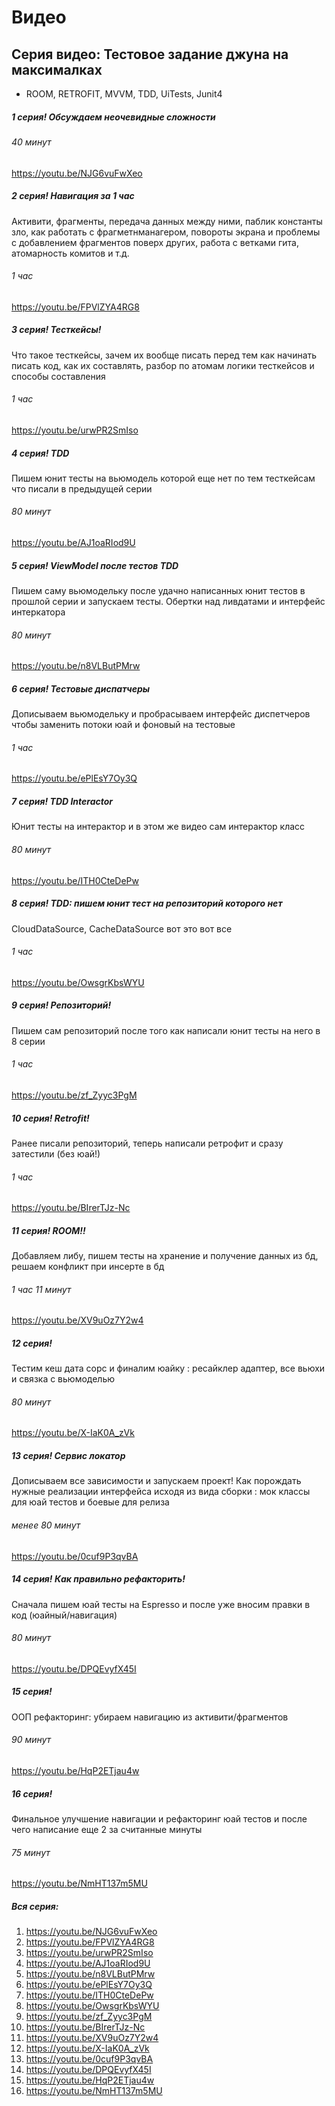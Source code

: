 # Видео

## Серия видео: Тестовое задание джуна на максималках
- ROOM, RETROFIT, MVVM, TDD, UiTests, Junit4

##### 1 серия! Обсуждаем неочевидные сложности
###### 40 минут
https://youtu.be/NJG6vuFwXeo

##### 2 серия! Навигация за 1 час
Активити,  фрагменты, передача данных между ними, паблик константы зло, как работать с фрагметнманагером, повороты экрана и проблемы с добавлением фрагментов поверх других, работа с ветками гита, атомарность комитов и т.д.
###### 1 час
https://youtu.be/FPVlZYA4RG8

##### 3 серия! Тесткейсы!
Что такое тесткейсы, зачем их вообще писать перед тем как начинать писать код, как их составлять, разбор по атомам логики тесткейсов и способы составления

###### 1 час 
https://youtu.be/urwPR2SmIso

##### 4 серия! TDD
Пишем юнит тесты на вьюмодель которой еще нет по тем тесткейсам что писали в предыдущей серии

###### 80 минут 
https://youtu.be/AJ1oaRIod9U

##### 5 серия! ViewModel после тестов TDD
Пишем саму вьюмодельку после удачно написанных юнит тестов в прошлой серии и запускаем тесты. Обертки над ливдатами и интерфейс интеркатора

###### 80 минут
https://youtu.be/n8VLButPMrw

##### 6 серия! Тестовые диспатчеры
Дописываем вьюмодельку и пробрасываем интерфейс диспетчеров чтобы заменить потоки юай и фоновый на тестовые

###### 1 час
https://youtu.be/ePlEsY7Oy3Q

##### 7 серия! TDD Interactor
Юнит тесты на интерактор и в этом же видео сам интерактор класс

###### 80 минут
https://youtu.be/ITH0CteDePw

##### 8 серия! TDD: пишем юнит тест на репозиторий которого нет
CloudDataSource, CacheDataSource вот это вот все

###### 1 час
https://youtu.be/OwsgrKbsWYU

##### 9 серия!  Репозиторий!
Пишем сам репозиторий после того как написали юнит тесты на него в 8 серии

###### 1 час
https://youtu.be/zf_Zyyc3PgM

##### 10 серия! Retrofit!
Ранее писали репозиторий, теперь написали ретрофит и сразу затестили (без юай!)

###### 1 час
https://youtu.be/BIrerTJz-Nc

##### 11 серия! ROOM!!
Добавляем либу, пишем тесты на хранение и получение данных из бд,  решаем конфликт при инсерте в бд

###### 1 час 11 минут
https://youtu.be/XV9uOz7Y2w4

##### 12 серия! 
Тестим кеш дата сорс и финалим юайку : ресайклер адаптер, все вьюхи и связка с вьюмоделью

###### 80 минут 
https://youtu.be/X-IaK0A_zVk

##### 13 серия! Сервис локатор
Дописываем все зависимости и запускаем проект! 
Как порождать нужные реализации интерфейса исходя из вида сборки : мок классы для юай тестов и боевые для релиза

###### менее 80 минут
https://youtu.be/0cuf9P3qvBA

##### 14 серия! Как правильно рефакторить! 
Сначала пишем юай тесты на Espresso и после уже вносим правки в код (юайный/навигация)

###### 80 минут
https://youtu.be/DPQEvyfX45I

##### 15 серия!
ООП рефакторинг: убираем навигацию из активити/фрагментов

###### 90 минут
https://youtu.be/HqP2ETjau4w

##### 16 серия! 
Финальное улучшение навигации и рефакторинг юай тестов и после чего написание еще 2 за считанные минуты

###### 75 минут
https://youtu.be/NmHT137m5MU 


##### Вся серия: 
1. https://youtu.be/NJG6vuFwXeo
2. https://youtu.be/FPVlZYA4RG8
2. https://youtu.be/urwPR2SmIso
3. https://youtu.be/AJ1oaRIod9U
4. https://youtu.be/n8VLButPMrw
5. https://youtu.be/ePlEsY7Oy3Q
6. https://youtu.be/ITH0CteDePw
7. https://youtu.be/OwsgrKbsWYU
8. https://youtu.be/zf_Zyyc3PgM
9. https://youtu.be/BIrerTJz-Nc
10. https://youtu.be/XV9uOz7Y2w4
11. https://youtu.be/X-IaK0A_zVk
12. https://youtu.be/0cuf9P3qvBA
13. https://youtu.be/DPQEvyfX45I
14. https://youtu.be/HqP2ETjau4w
15. https://youtu.be/NmHT137m5MU 

